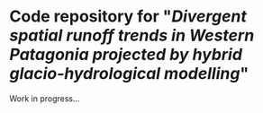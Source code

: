 # Code repository for "*Divergent spatial runoff trends in Western Patagonia projected by hybrid glacio-hydrological modelling*"

Work in progress...
